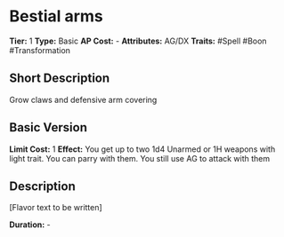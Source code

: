 # Bestial arms

**Tier:** 1
**Type:** Basic
**AP Cost:** -
**Attributes:** AG/DX
**Traits:** #Spell #Boon #Transformation

## Short Description
Grow claws and defensive arm covering

## Basic Version
**Limit Cost:** 1
**Effect:** You get up to two 1d4 Unarmed or 1H weapons with light trait. You can parry with them. You still use AG to attack with them

## Description
[Flavor text to be written]

**Duration:** -